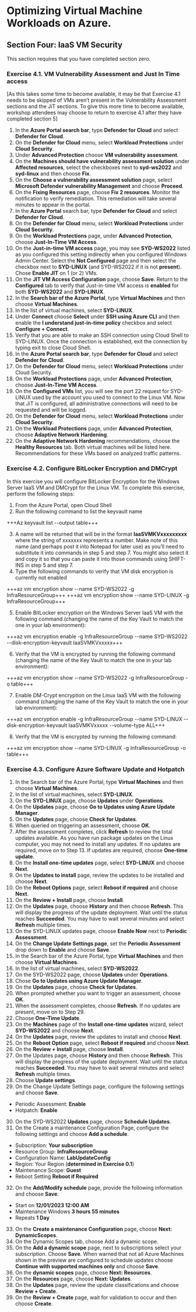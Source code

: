 # Optimizing Virtual Machine Workloads on Azure.

## Section Four: IaaS VM Security

This section requires that you have completed section zero.

### Exercise 4.1. VM Vulnerability Assessment and Just In Time access

[As this takes some time to become available, it may be that Exercise 4.1 needs to be skipped of VMs aren’t present in the Vulnerability Assessment sections and the JiT sections. To give this more time to become available, workshop attendees may choose to return to exercise 4.1 after they have completed section 5]

1. In the **Azure Portal search bar**, type **Defender for Cloud** and select **Defender for Cloud**.
2. On the **Defender for Cloud** menu, select **Workload Protections** under **Cloud Security**.
3. Under **Advanced Protection** choose **VM vulnerability assessment**.
4. On the **Machines should have vulnerability assessment solution** under **Affected resources**, select the checkboxes next to **syd-ws2022** and **syd-linux** and then choose **Fix**.
5. On the **Choose a vulnerability assessment solution** page, select **Microsoft Defender vulnerability Management** and choose **Proceed**.
6. On the **Fixing Resources** page, choose **Fix 2 resources**. Monitor the notification to verify remediation. This remediation will take several minutes to appear in the portal.
7. In the **Azure Portal** search bar, type **Defender for Cloud** and select **Defender for Cloud**.
8. On the **Defender for Cloud** menu, select **Workload Protections** under **Cloud Security**.
9. On the **Workload Protections** page, under **Advanced Protection**, choose **Just-In-Time VM Access**.
10. On the **Just-in-time VM access** page, you may see **SYD-WS2022** listed as you configured this setting indirectly when you configured Windows Admin Center. Select the **Not Configured** page and then select the checkbox next to **SYD-LINUX** (and SYD-WS2022 if it is not **present**). Chose **Enable JIT** on 1 (or 2) VMs.
11. On the **JIT VM Access Configuration** page, choose **Save**. Return to the **Configured** tab to verify that Just-in-time VM access is **enabled** for both **SYD-WS2022** and **SYD-LINUX**.
12. In the **Search bar of the Azure Portal**, type **Virtual Machines** and then choose **Virtual Machines**.
13. In the list of virtual machines, select **SYD-LINUX**.
14. Under **Connect** choose **Select** under **SSH using Azure CLI** and then enable the **I understand just-in-time policy** checkbox and select **Configure + Connect**.
15. Verify that you are able to make an SSH connection using Cloud Shell to SYD-LINUX. Once the connection is established, exit the connection by typing exit to close Cloud Shell. 
16. In the **Azure Portal search bar**, type **Defender for Cloud** and select **Defender for Cloud**.
17. On the **Defender for Cloud** menu, select **Workload Protections** under Cloud Security.
18. On the **Workload Protections** page, under **Advanced Protection**, choose **Just-In-Time VM Access**.
19. On the **Configured VMs** list, you will see the port 22 request for SYD-LINUX used by the account you used to connect to the Linux VM. Now that JiT is configured, all administrative connections will need to be requested and will be logged.
20. On the **Defender for Cloud** menu, select **Workload Protections** under **Cloud Security**.
21. On the **Workload Protections** page, under **Advanced Protection**, choose **Adaptive Network Hardening**.
22. On the **Adaptive Network Hardening** recommendations, choose the **Healthy Resources** tab. Both virtual machines will be listed here. Recommendations for these VMs based on analyzed traffic patterns.

### Exercise 4.2. Configure BitLocker Encryption and DMCrypt

In this exercise you will configure BitLocker Encryption for the Windows Server IaaS VM and DMCrypt for the Linux VM. To complete this exercise, perform the following steps:

1. From the Azure Portal, open Cloud Shell
2. Run the following command to list the keyvault name

+++Az keyvault list --output table+++

3. A name will be returned that will be in the format **IaaSVMKVxxxxxxxxx** where the string of xxxxxxx represents a number. Make note of this name (and perhaps post it into Notepad for later use) as you’ll need to substitute it into commands in step 5 and step 7. You might also select it and copy it so that you can paste it into those commands using SHIFT-INS in step 5 and step 7.
4. Type the following commands to verify that VM disk encryption is currently not enabled

+++az vm encryption show --name SYD-WS2022 -g InfraResourceGroup+++
+++az vm encryption show --name SYD-LINUX -g InfraResourceGroup+++

5. Enable BitLocker encryption on the Windows Server IaaS VM with the following command (changing the name of the Key Vault to match the one in your lab environment):

+++az vm encryption enable -g InfraResourceGroup --name SYD-WS2022 --disk-encryption-keyvault IaaSVMKVxxxxx+++

6. Verify that the VM is encrypted by running the following command (changing the name of the Key Vault to match the one in your lab environment):

+++az vm encryption show --name SYD-WS2022 -g InfraResourceGroup -o table+++

7. Enable DM-Crypt encryption on the Linux IaaS VM with the following command (changing the name of the Key Vault to match the one in your lab environment):

+++az vm encryption enable -g InfraResourceGroup --name SYD-LINUX --disk-encryption-keyvault IaaSVMKVxxxxx --volume-type ALL+++

8. Verify that the VM is encrypted by running the following command:

+++az vm encryption show --name SYD-LINUX -g InfraResourceGroup -o table+++

### Exercise 4.3. Configure Azure Software Update and Hotpatch

1. In the Search bar of the Azure Portal, type **Virtual Machines** and then choose **Virtual Machines**.
2. In the list of virtual machines, select **SYD-LINUX**.
3. On the **SYD-LINUX** page, choose **Updates** under **Operations**.
4. On the **Updates** page, choose **Go to Updates using Azure Update Manager**.
5. On the **Updates** page, choose **Check for Updates**.
6. When queried on triggering an assessment, choose **OK**.
7. After the assessment completes, click **Refresh** to review the total updates available. As you have run package updates on the Linux computer, you may not need to install any updates. If no updates are required, move on to Step 13. If updates are required, choose **One-time update**.
8. On the **Install one-time updates** page, select **SYD-LINUX** and choose **Next**.
9. On the **Updates to install** page, review the updates to be installed and choose **Next**.
10. On the **Reboot Options** page, select **Reboot if required** and choose **Next**.
11. On the **Review + Install** page, choose **Install**.
12. On the **Updates** page, choose **History** and then choose **Refresh**. This will display the progress of the update deployment. Wait until the status reaches **Succeeded**. You may have to wait several minutes and select **Refresh** multiple times.
13. On the SYD-LINUX updates page, choose **Enable Now** next to **Periodic Assessment**.
14. On the **Change Update Settings page**, set the **Periodic Assessment** drop down to **Enable** and choose **Save**.
15. In the Search bar of the Azure Portal, type **Virtual Machines** and then choose **Virtual Machines**.
16. In the list of virtual machines, select **SYD-WS2022**.
17. On the SYD-WS2022 page, choose **Updates** under **Operations**.
18. Chose **Go to Updates using Azure Update Manager**.
19. On the **Updates** page, choose **Check for Updates**.
20. When prompted whether you want to trigger an assessment, choose **OK**.
21. When the assessment completes, choose **Refresh**. If no updates are present, move on to Step 29.
22. Choose **One-Time Update**.
23. On the **Machines** page of the **Install one-time updates** wizard, select **SYD-WS2022** and choose **Next**.
24. On the **Updates** page, review the updates to install and choose **Next**.
25. On the **Reboot Option** page, select **Reboot if required** and choose **Next**.
26. On the **Review + Install** page, choose **Install**.
27. On the Updates page, choose **History** and then choose **Refresh**. This will display the progress of the update deployment. Wait until the status reaches **Succeeded**. You may have to wait several minutes and select **Refresh** multiple times.
28. Choose **Update settings**.
29. On the Change Update Settings page, configure the following settings and choose **Save**.
- Periodic Assessment: **Enable**
- Hotpatch: **Enable**
30. On the SYD-WS2022 **Updates** page, choose **Schedule Updates**.
31. On the Create a maintenance Configuration Page, configure the following settings and choose **Add a schedule**.
- Subscription: **Your subscription**
- Resource Group: **InfraResourceGroup**
- Configuration Name: **LabUpdateConfig**
- Region: Your Region (**determined in Exercise 0.1**)
- Maintenance Scope: **Guest**
- Reboot Setting **Reboot if Required**
32. On the **Add/Modify schedule** page, provide the following information and choose **Save**.
-  Start on **12/01/2023 12:00 AM**
-  Maintenance Windows **3 hours 55 minutes**
-  Repeats **1 Day**
33. On the **Create a maintenance Configuration** page, choose **Next: DynamicScopes**.
34. On the Dynamic Scopes tab, choose Add a dynamic scope.
35. On the **Add a dynamic scope** page, next to subscriptions select your subscription. Choose **Save**. When warned that not all Azure Machines shown in the preview are configured to schedule updates choose **Continue with supported machines only** and choose **Save**.
36. On the **dynamic scopes** page, choose **Next: Resources**.
37. On the **Resources** page, choose **Next: Updates**.
38. On the **Updates** page, review the update classifications and choose **Review + Create**.
39. On the **Review + Create** page, wait for validation to occur and then choose **Create**.


